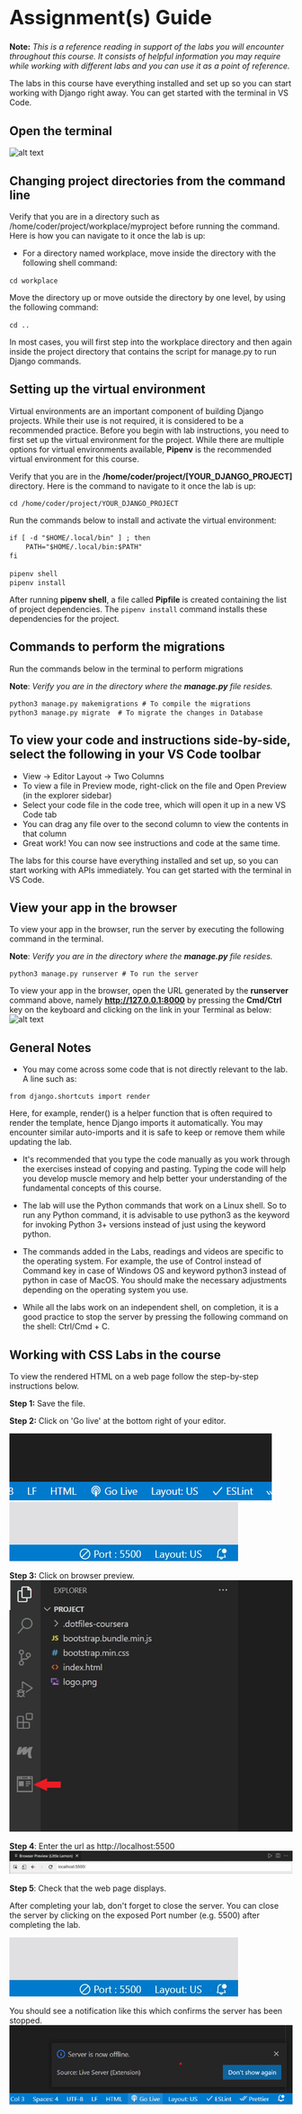 <h1 style="font-size:2.5em">Assignment(s) Guide</h1>

__Note:__ _This is a reference reading in support of the labs you will encounter throughout this course. It consists of helpful information you may require while working with different labs and you can use it as a point of reference._

The labs in this course have everything installed and set up so you can start working with Django right away.  You can get started with the terminal in VS Code.

## Open the terminal
![alt text](/Meta-Back-End-Developer/Meta-The-Full-Stack/Documents/Resources/open-the-terminal.gif)

## Changing project directories from the command line
Verify that you are in a directory such as /home/coder/project/workplace/myproject before running the command. Here is how you can navigate to it once the lab is up:

* For a directory named workplace, move inside the directory with the following shell command:

`cd workplace`

Move the directory up or move outside the directory by one level, by using the following command:

`cd ..`

In most cases, you will first step into the workplace directory and then again inside the project directory that contains the script for manage.py to run Django commands.  

## Setting up the virtual environment

Virtual environments are an important component of building Django projects. While their use is not required, it is considered to be a recommended practice. Before you begin with lab instructions, you need to first set up the virtual environment for the project. While there are multiple options for virtual environments available, __Pipenv__ is the recommended virtual environment for this course. 

Verify that you are in the __/home/coder/project/[YOUR_DJANGO_PROJECT]__ directory. Here is the command to navigate to it once the lab is up:
```
cd /home/coder/project/YOUR_DJANGO_PROJECT
```

Run the commands below to install and activate the virtual environment:
```
if [ -d "$HOME/.local/bin" ] ; then
    PATH="$HOME/.local/bin:$PATH"
fi

pipenv shell
pipenv install 
```

After running __pipenv shell__, a file called __Pipfile__ is created containing the list of project dependencies. The `pipenv install` command installs these dependencies for the project. 


## Commands to perform the migrations

Run the commands below in the terminal to perform migrations 

__Note__: _Verify you are in the directory where the __manage.py__ file resides._

```
python3 manage.py makemigrations # To compile the migrations
python3 manage.py migrate  # To migrate the changes in Database
```

## To view your code and instructions side-by-side, select the following in your VS Code toolbar
 
* View -> Editor Layout -> Two Columns
* To view a file in Preview mode, right-click on the file and Open Preview (in the explorer sidebar)
* Select your code file in the code tree, which will open it up in a new VS Code tab
* You can drag any file over to the second column to view the contents in that column
* Great work! You can now see instructions and code at the same time.

The labs for this course have everything installed and set up, so you can start working with APIs immediately.  You can get started with the terminal in VS Code.

## View your app in the browser

To view your app in the browser, run the server by executing the following command in the terminal.

__Note__: _Verify you are in the directory where the __manage.py__ file resides._
```
python3 manage.py runserver # To run the server
```
To view your app in the browser, open the URL generated by the __runserver__ command above, namely __http://127.0.0.1:8000__ by pressing the __Cmd/Ctrl__ key on the keyboard and clicking on the link in your Terminal as below:
![alt text](/Meta-Back-End-Developer/Meta-The-Full-Stack/Documents/Resources/succesful-server-run-output.png)

## General Notes

* You may come across some code that is not directly relevant to the lab. A line such as:

```
from django.shortcuts import render
```

Here, for example, render()  is a helper function that is often required to render the template, hence Django imports it automatically. You may encounter similar auto-imports and it is safe to keep or remove them while updating the lab. 

* It's recommended that you type the code manually as you work through the exercises instead of copying and pasting. Typing the code will help you develop muscle memory and help better your understanding of the fundamental concepts of this course.

* The lab will use the Python commands that work on a Linux shell. So to run any Python command, it is advisable to use python3 as the keyword for invoking Python 3+ versions instead of just using the keyword python.

* The commands added in the Labs, readings and videos are specific to the operating system. For example, the use of Control instead of Command key in case of Windows OS and keyword python3 instead of python in case of MacOS. You should make the necessary adjustments depending on the operating system you use.  

* While all the labs work on an independent shell, on completion, it is a good practice to stop the server by pressing the following command on the shell:  Ctrl/Cmd + C.

## Working with CSS Labs in the course

To view the rendered HTML on a web page follow the step-by-step instructions below.

__Step 1:__ Save the file.

__Step 2:__ Click on 'Go live' at the bottom right of your editor.  

![alt text](/Meta-Back-End-Developer/Meta-The-Full-Stack/Documents/Resources/Assignment-Guide/cssLabs-step1.png)
![alt text](/Meta-Back-End-Developer/Meta-The-Full-Stack/Documents/Resources/Assignment-Guide/cssLabs-outputPort.jpeg)

__Step 3:__ Click on browser preview.
![alt text](/Meta-Back-End-Developer/Meta-The-Full-Stack/Documents/Resources/Assignment-Guide/cssLabsStep3.jpg)

__Step 4__: Enter the url as http://localhost:5500 
![alt text](/Meta-Back-End-Developer/Meta-The-Full-Stack/Documents/Resources/Assignment-Guide/cssLabs-step4.jpeg)

__Step 5__: Check that the web page displays.

After completing your lab, don't forget to close the server. You can close the server by clicking on the exposed Port number (e.g. 5500) after completing the lab.

![alt text](/Meta-Back-End-Developer/Meta-The-Full-Stack/Documents/Resources/Assignment-Guide/cssLabs-step5.jpeg)


You should see a notification like this which confirms the server has been stopped.  
![alt text](/Meta-Back-End-Developer/Meta-The-Full-Stack/Documents/Resources/Assignment-Guide/cssLabs-step6.png)

